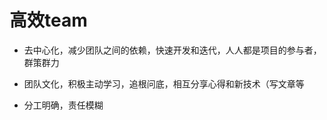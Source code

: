 # 高效team

- 去中心化，减少团队之间的依赖，快速开发和迭代，人人都是项目的参与者，群策群力

- 团队文化，积极主动学习，追根问底，相互分享心得和新技术（写文章等

- 分工明确，责任模糊

